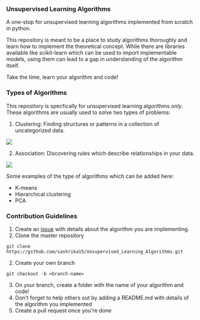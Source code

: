 ### Unsupervised Learning Algorithms

A one-stop for unsupervised learning algorithms implemented from scratch in python.

This repository is meant to be a place to study algorithms thoroughly and learn how to implement the theoretical concept. While there are libraries available like scikit-learn which can be used to import implementable models, using them can lead to a gap in understanding of the algorithm itself. 

Take the time, learn your algorithm and code!

### Types of Algorithms

This repository is specfically for unsupervised learning algorithms _only_.
These algorithms are usually used to solve two types of problems:

1. Clustering: Finding structures or patterns in a collection of uncategorized data.
<img src="https://www.imperva.com/blog/wp-content/uploads/sites/9/2017/07/k-means-clustering-on-spherical-data-1v2.png">

2. Association: Discovering rules which describe relationships in your data.
<img src="https://tse2.mm.bing.net/th?id=OIP.DLs8SAeGey4Apzj8bYE8HAHaEZ&pid=Api">

Some examples of the type of algorithms which can be added here:
- K-means
- Hierarchical clustering
- PCA


### Contribution Guidelines
1. Create an [issue](https://github.com/sashrika15/Unsupervised_Learning_Algorithms/issues) with details about the algorithm you are implementing.
2. Clone the master repository
```
git clone https://github.com/sashrika15/Unsupervised_Learning_Algorithms.git
```
2. Create your own branch

```
git checkout -b <branch-name>
```

3. On your branch, create a folder with the name of your algorithm and code!
4. Don't forget to help others out by adding a README.md with details of the algorithm you implemented
4. Create a pull request once you're done
